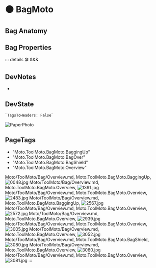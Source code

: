 
# 🟠 <moto>BagMoto</moto>

## Bag Anatomy

## Bag Properties

::: details 🛠 <dev>&&&</dev>

## DevNotes

-

## DevState

```py
`TagsToHeaders: False`
```

![PaperPhoto](/PaperPhoto/0048.jpg)
<h2>PageTags</h2>

- "Moto.ToolMoto.BagMoto.BaggingUp"
- "Moto.ToolMoto.BagMoto.BagOver"
- "Moto.ToolMoto.BagMoto.BagShield"
- "Moto.ToolMoto.BagMoto.Overview"

Moto/ToolMoto/Bag/Overview.md, <dev>Moto.ToolMoto.BagMoto.BaggingUp</dev>, ![0048.jpg](/PaperPhoto/0048.jpg)
Moto/ToolMoto/Bag/Overview.md, <dev>Moto.ToolMoto.BagMoto.Overview</dev>, ![1391.jpg](/PaperPhoto/1391.jpg)
Moto/ToolMoto/Bag/Overview.md, <dev>Moto.ToolMoto.BagMoto.Overview</dev>, ![2483.jpg](/PaperPhoto/2483.jpg)
Moto/ToolMoto/Bag/Overview.md, <dev>Moto.ToolMoto.BagMoto.BaggingUp</dev>, ![2567.jpg](/PaperPhoto/2567.jpg)
Moto/ToolMoto/Bag/Overview.md, <dev>Moto.ToolMoto.BagMoto.Overview</dev>, ![2572.jpg](/PaperPhoto/2572.jpg)
Moto/ToolMoto/Bag/Overview.md, <dev>Moto.ToolMoto.BagMoto.Overview</dev>, ![2939.jpg](/PaperPhoto/2939.jpg)
Moto/ToolMoto/Bag/Overview.md, <dev>Moto.ToolMoto.BagMoto.Overview</dev>, ![3005.jpg](/PaperPhoto/3005.jpg)
Moto/ToolMoto/Bag/Overview.md, <dev>Moto.ToolMoto.BagMoto.Overview</dev>, ![3052.jpg](/PaperPhoto/3052.jpg)
Moto/ToolMoto/Bag/Overview.md, <dev>Moto.ToolMoto.BagMoto.BagShield</dev>, ![3080.jpg](/PaperPhoto/3080.jpg)
Moto/ToolMoto/Bag/Overview.md, <dev>Moto.ToolMoto.BagMoto.Overview</dev>, ![3080.jpg](/PaperPhoto/3080.jpg)
Moto/ToolMoto/Bag/Overview.md, <dev>Moto.ToolMoto.BagMoto.Overview</dev>, ![3081.jpg](/PaperPhoto/3081.jpg)
:::
